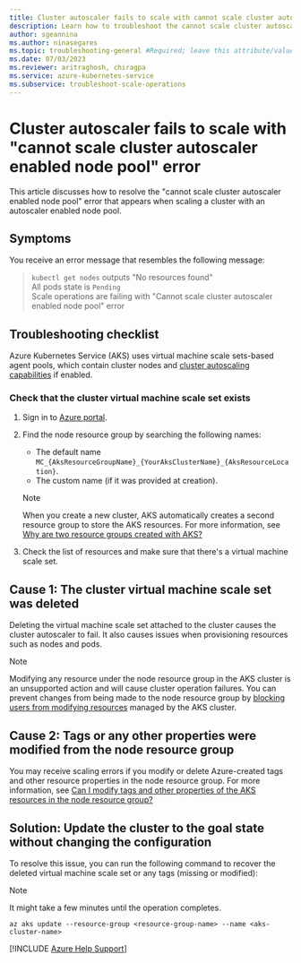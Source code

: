 ```yaml
---
title: Cluster autoscaler fails to scale with cannot scale cluster autoscaler enabled node pool error
description: Learn how to troubleshoot the cannot scale cluster autoscaler enabled node pool error when your autoscaler isn't scaling up or down.
author: sgeannina
ms.author: ninasegares
ms.topic: troubleshooting-general #Required; leave this attribute/value as-is.
ms.date: 07/03/2023
ms.reviewer: aritraghosh, chiragpa
ms.service: azure-kubernetes-service
ms.subservice: troubleshoot-scale-operations
---
```

# Cluster autoscaler fails to scale with "cannot scale cluster autoscaler enabled node pool" error

This article discusses how to resolve the "cannot scale cluster autoscaler enabled node pool" error that appears when scaling a cluster with an autoscaler enabled node pool.

## Symptoms

You receive an error message that resembles the following message:

> `kubectl get nodes` outputs "No resources found"  
> All pods state is `Pending`  
> Scale operations are failing with "Cannot scale cluster autoscaler enabled node pool" error

## Troubleshooting checklist

Azure Kubernetes Service (AKS) uses virtual machine scale sets-based agent pools, which contain cluster nodes and [cluster autoscaling capabilities](/azure/aks/cluster-autoscaler) if enabled.

### Check that the cluster virtual machine scale set exists

1. Sign in to [Azure portal](https://portal.azure.com).
1. Find the node resource group by searching the following names:

   - The default name `MC_{AksResourceGroupName}_{YourAksClusterName}_{AksResourceLocation}`.
   - The custom name (if it was provided at creation).

   > [!NOTE]
   > When you create a new cluster, AKS automatically creates a second resource group to store the AKS resources. For more information, see [Why are two resource groups created with AKS?](/azure/aks/faq#why-are-two-resource-groups-created-with-aks)

1. Check the list of resources and make sure that there's a virtual machine scale set.

## Cause 1: The cluster virtual machine scale set was deleted

Deleting the virtual machine scale set attached to the cluster causes the cluster autoscaler to fail. It also causes issues when provisioning resources such as nodes and pods.

> [!NOTE]
> Modifying any resource under the node resource group in the AKS cluster is an unsupported action and will cause cluster operation failures. You can prevent changes from being made to the node resource group by [blocking users from modifying resources](/azure/aks/cluster-configuration#fully-managed-resource-group-preview) managed by the AKS cluster.

## Cause 2: Tags or any other properties were modified from the node resource group

You may receive scaling errors if you modify or delete Azure-created tags and other resource properties in the node resource group. For more information, see [Can I modify tags and other properties of the AKS resources in the node resource group?](/azure/aks/faq#can-i-modify-tags-and-other-properties-of-the-aks-resources-in-the-node-resource-group)

## Solution: Update the cluster to the goal state without changing the configuration

To resolve this issue, you can run the following command to recover the deleted virtual machine scale set or any tags (missing or modified):

> [!NOTE]
> It might take a few minutes until the operation completes.

```azurecli
az aks update --resource-group <resource-group-name> --name <aks-cluster-name>
```

[!INCLUDE [Azure Help Support](../../includes/azure-help-support.md)]

